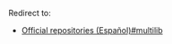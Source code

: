 Redirect to:

*   [Official repositories (Español)#multilib](/index.php/Official_repositories_(Espa%C3%B1ol)#multilib "Official repositories (Español)")